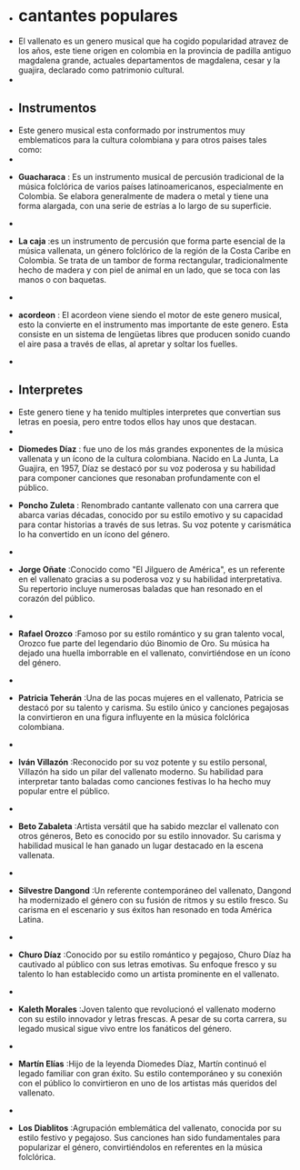 + # cantantes populares
+ El vallenato es un genero musical que ha cogido popularidad atravez de los años, este tiene origen en colombia en la provincia de padilla antiguo magdalena grande, actuales departamentos de magdalena, cesar y la guajira, declarado como patrimonio cultural.
+
+ ## Instrumentos 
+ Este genero musical esta conformado por instrumentos muy emblematicos para la cultura colombiana y para otros paises tales como:
+
 - **Guacharaca** : Es un instrumento musical de percusión tradicional de la música folclórica de varios países latinoamericanos, especialmente en Colombia. Se elabora generalmente de madera o metal y tiene una forma alargada, con una serie de estrías a lo largo de su superficie. 
 +
 - **La caja** :es un instrumento de percusión que forma parte esencial de la música vallenata, un género folclórico de la región de la Costa Caribe en Colombia. Se trata de un tambor de forma rectangular, tradicionalmente hecho de madera y con piel de animal en un lado, que se toca con las manos o con baquetas.
+
- **acordeon** : El acordeon  viene siendo el motor de este genero musical, esto la convierte en el instrumento mas importante de este genero. Esta consiste en un sistema de lengüetas libres que producen sonido cuando el aire pasa a través de ellas, al apretar y soltar los fuelles.
+
+ ## Interpretes
+ Este genero tiene y ha tenido multiples interpretes que convertian sus letras en poesia, pero entre todos ellos hay unos que destacan.
+
- **Diomedes Díaz** : fue uno de los más grandes exponentes de la música vallenata y un ícono de la cultura colombiana. Nacido en La Junta, La Guajira, en 1957, Díaz se destacó por su voz poderosa y su habilidad para componer canciones que resonaban profundamente con el público.

- **Poncho Zuleta** : Renombrado cantante vallenato con una carrera que abarca varias décadas, conocido por su estilo emotivo y su capacidad para contar historias a través de sus letras. Su voz potente y carismática lo ha convertido en un ícono del género.
+
- **Jorge Oñate** :Conocido como "El Jilguero de América", es un referente en el vallenato gracias a su poderosa voz y su habilidad interpretativa. Su repertorio incluye numerosas baladas que han resonado en el corazón del público.
+
- **Rafael Orozco** :Famoso por su estilo romántico y su gran talento vocal, Orozco fue parte del legendario dúo Binomio de Oro. Su música ha dejado una huella imborrable en el vallenato, convirtiéndose en un ícono del género.
+
- **Patricia Teherán** :Una de las pocas mujeres en el vallenato, Patricia se destacó por su talento y carisma. Su estilo único y canciones pegajosas la convirtieron en una figura influyente en la música folclórica colombiana.
+
- **Iván Villazón** :Reconocido por su voz potente y su estilo personal, Villazón ha sido un pilar del vallenato moderno. Su habilidad para interpretar tanto baladas como canciones festivas lo ha hecho muy popular entre el público.
+
- **Beto Zabaleta** :Artista versátil que ha sabido mezclar el vallenato con otros géneros, Beto es conocido por su estilo innovador. Su carisma y habilidad musical le han ganado un lugar destacado en la escena vallenata.
+
- **Silvestre Dangond** :Un referente contemporáneo del vallenato, Dangond ha modernizado el género con su fusión de ritmos y su estilo fresco. Su carisma en el escenario y sus éxitos han resonado en toda América Latina.
+
- **Churo Díaz** :Conocido por su estilo romántico y pegajoso, Churo Díaz ha cautivado al público con sus letras emotivas. Su enfoque fresco y su talento lo han establecido como un artista prominente en el vallenato.
+
- **Kaleth Morales** :Joven talento que revolucionó el vallenato moderno con su estilo innovador y letras frescas. A pesar de su corta carrera, su legado musical sigue vivo entre los fanáticos del género.
+
- **Martín Elías** :Hijo de la leyenda Diomedes Díaz, Martín continuó el legado familiar con gran éxito. Su estilo contemporáneo y su conexión con el público lo convirtieron en uno de los artistas más queridos del vallenato.
+
- **Los Diablitos** :Agrupación emblemática del vallenato, conocida por su estilo festivo y pegajoso. Sus canciones han sido fundamentales para popularizar el género, convirtiéndolos en referentes en la música folclórica.


